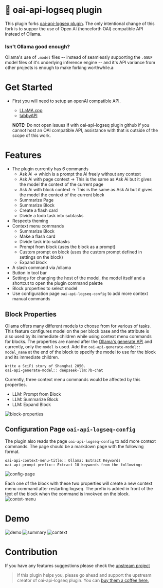 # 🦙 oai-api-logseq plugin

This plugin forks [oai-api-logseq plugin](https://github.com/omagdy7/oai-api-logseq). The only intentional change of this fork is to suppor the use of Open AI (henceforth OAI) compatible API instead of Ollama.

### Isn't Ollama good enough?
Ollama's use of `.model` files -- instead of seamlessly supporting the `.GGUF` model files of it's underlying inference engine -- and it's API variance from other projects is enough to make forking worthwhile.a

# Get Started
- First you will need to setup an openAI compatible API.
  - [LLaMA.cpp](https://github.com/ggerganov/llama.cpp/blob/master/examples/server/README.md)
  - [tabbyAPI](https://github.com/theroyallab/tabbyAPI)

  **NOTE:** Do not open issues if with oai-api-logseq plugin github if you cannot host an OAI compatible API, assistance with that is outside of the scope of this work.

# Features
- The plugin currently has 6 commands
  - Ask Ai -> which is a prompt the AI freely without any context
  - Ask Ai with page context -> This is the same as Ask Ai but it gives the model the context of the current page
  - Ask Ai with block context -> This is the same as Ask Ai but it gives the model the context of the current block
  - Summarize Page
  - Summarize Block
  - Create a flash card
  - Divide a todo task into subtasks
- Respects theming
- Context menu commands
  - Summarize Block
  - Make a flash card
  - Divide task into subtasks
  - Prompt from block (uses the block as a prompt)
  - Custom prompt on block (uses the custom prompt defined in settings on the block)
  - Expand block
- A slash command via /ollama
- Button in tool bar
- Settings for changing the host of the model, the model itself and a shortcut to open the plugin command palette
- Block properties to select model
- Use configuration page `oai-api-logseq-config` to add more context manual commands

## Block Properties
Ollama offers many different models to choose from for various of tasks. This feature configures model on the per block base and the attribute is also used by its immediate children while using context menu commands for blocks. The properties are named after the [Ollama's generate API](https://github.com/jmorganca/ollama/blob/main/docs/api.md#generate-a-completion) and currently, only the `model` is used. Add the `oai-api-generate-model:: model_name` at the end of the block to specify the model to use for the block and its immediate children. 
```
Write a SciFi story of Shanghai 2050. 
oai-api-generate-model:: deepseek-llm:7b-chat
```
Currently, three context menu commands would be affected by this properties.
- LLM: Prompt from Block
- LLM: Summarize Block
- LLM: Expand Block 

![block-properties](./docs/block-properties.png)

## Configuration Page `oai-api-logseq-config`
The plugin also reads the page `oai-api-logseq-config` to add more context commands. The page should be a markdown page with the following format.

```
oai-api-context-menu-title:: Ollama: Extract Keywords
oai-api-prompt-prefix:: Extract 10 keywords from the following:
```

![config-page](./docs/config-page.png)

Each one of the block with these two properties will create a new context menu command after restarting logseq. The prefix is added in front of the text of the block when the command is invokved on the block. 
![contxt-menu](./docs/block-contxt-menu.gif)

# Demo
![demo](./docs/demo.gif)
![summary](./docs/summary.gif)
![context](./docs/context.gif)

# Contribution
If you have any features suggestions please check the [upstream project](https://github.com/omagdy7/oai-api-logseq)

>If this plugin helps you, please go ahead and support the upstream creator of oai-api-logseq plugin. You can [buy them a coffee here. ](https://www.buymeacoffee.com/omagdy)
